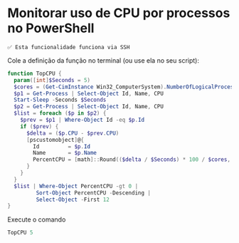 # Monitorar uso de CPU por processos no PowerShell

```
✅ Esta funcionalidade funciona via SSH
```

Cole a definição da função no terminal (ou use ela no seu script):
```ps1
function TopCPU {
  param([int]$Seconds = 5)
  $cores = (Get-CimInstance Win32_ComputerSystem).NumberOfLogicalProcessors
  $p1 = Get-Process | Select-Object Id, Name, CPU
  Start-Sleep -Seconds $Seconds
  $p2 = Get-Process | Select-Object Id, Name, CPU
  $list = foreach ($p in $p2) {
    $prev = $p1 | Where-Object Id -eq $p.Id
    if ($prev) {
      $delta = ($p.CPU - $prev.CPU)
      [pscustomobject]@{
        Id         = $p.Id
        Name       = $p.Name
        PercentCPU = [math]::Round(($delta / $Seconds) * 100 / $cores, 1)
      }
    }
  }
  $list | Where-Object PercentCPU -gt 0 |
         Sort-Object PercentCPU -Descending |
         Select-Object -First 12
}
```

Execute o comando
```ps1
TopCPU 5
```

